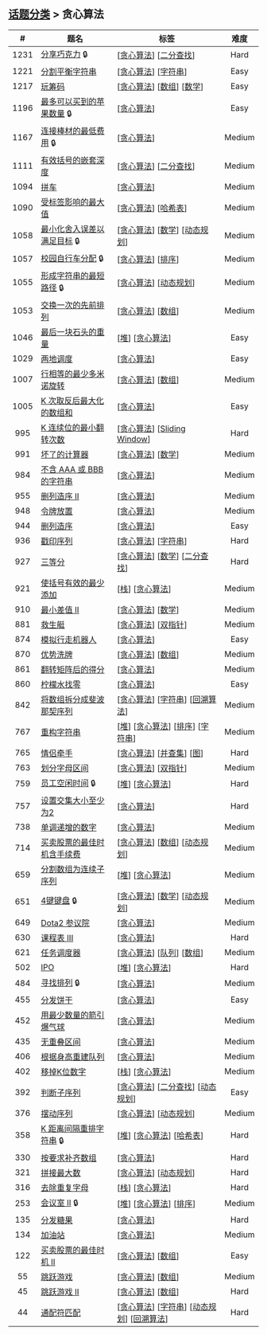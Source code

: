 <!--|This file generated by command(leetcode tag); DO NOT EDIT.            |-->
<!--+----------------------------------------------------------------------+-->
<!--|@author    openset <openset.wang@gmail.com>                           |-->
<!--|@link      https://github.com/openset                                 |-->
<!--|@home      https://github.com/tonymontaro/leetcode-hints                        |-->
<!--+----------------------------------------------------------------------+-->

## [话题分类](https://github.com/tonymontaro/leetcode-hints/blob/master/tag/README.md) > 贪心算法

| # | 题名 | 标签 | 难度 |
| :-: | - | - | :-: |
| 1231 | [分享巧克力](https://github.com/tonymontaro/leetcode-hints/tree/master/problems/divide-chocolate) 🔒 | [[贪心算法](https://github.com/tonymontaro/leetcode-hints/tree/master/tag/greedy/README.md)] [[二分查找](https://github.com/tonymontaro/leetcode-hints/tree/master/tag/binary-search/README.md)]  | Hard |
| 1221 | [分割平衡字符串](https://github.com/tonymontaro/leetcode-hints/tree/master/problems/split-a-string-in-balanced-strings) | [[贪心算法](https://github.com/tonymontaro/leetcode-hints/tree/master/tag/greedy/README.md)] [[字符串](https://github.com/tonymontaro/leetcode-hints/tree/master/tag/string/README.md)]  | Easy |
| 1217 | [玩筹码](https://github.com/tonymontaro/leetcode-hints/tree/master/problems/play-with-chips) | [[贪心算法](https://github.com/tonymontaro/leetcode-hints/tree/master/tag/greedy/README.md)] [[数组](https://github.com/tonymontaro/leetcode-hints/tree/master/tag/array/README.md)] [[数学](https://github.com/tonymontaro/leetcode-hints/tree/master/tag/math/README.md)]  | Easy |
| 1196 | [最多可以买到的苹果数量](https://github.com/tonymontaro/leetcode-hints/tree/master/problems/how-many-apples-can-you-put-into-the-basket) 🔒 | [[贪心算法](https://github.com/tonymontaro/leetcode-hints/tree/master/tag/greedy/README.md)]  | Easy |
| 1167 | [连接棒材的最低费用](https://github.com/tonymontaro/leetcode-hints/tree/master/problems/minimum-cost-to-connect-sticks) 🔒 | [[贪心算法](https://github.com/tonymontaro/leetcode-hints/tree/master/tag/greedy/README.md)]  | Medium |
| 1111 | [有效括号的嵌套深度](https://github.com/tonymontaro/leetcode-hints/tree/master/problems/maximum-nesting-depth-of-two-valid-parentheses-strings) | [[贪心算法](https://github.com/tonymontaro/leetcode-hints/tree/master/tag/greedy/README.md)] [[二分查找](https://github.com/tonymontaro/leetcode-hints/tree/master/tag/binary-search/README.md)]  | Medium |
| 1094 | [拼车](https://github.com/tonymontaro/leetcode-hints/tree/master/problems/car-pooling) | [[贪心算法](https://github.com/tonymontaro/leetcode-hints/tree/master/tag/greedy/README.md)]  | Medium |
| 1090 | [受标签影响的最大值](https://github.com/tonymontaro/leetcode-hints/tree/master/problems/largest-values-from-labels) | [[贪心算法](https://github.com/tonymontaro/leetcode-hints/tree/master/tag/greedy/README.md)] [[哈希表](https://github.com/tonymontaro/leetcode-hints/tree/master/tag/hash-table/README.md)]  | Medium |
| 1058 | [最小化舍入误差以满足目标](https://github.com/tonymontaro/leetcode-hints/tree/master/problems/minimize-rounding-error-to-meet-target) 🔒 | [[贪心算法](https://github.com/tonymontaro/leetcode-hints/tree/master/tag/greedy/README.md)] [[数学](https://github.com/tonymontaro/leetcode-hints/tree/master/tag/math/README.md)] [[动态规划](https://github.com/tonymontaro/leetcode-hints/tree/master/tag/dynamic-programming/README.md)]  | Medium |
| 1057 | [校园自行车分配](https://github.com/tonymontaro/leetcode-hints/tree/master/problems/campus-bikes) 🔒 | [[贪心算法](https://github.com/tonymontaro/leetcode-hints/tree/master/tag/greedy/README.md)] [[排序](https://github.com/tonymontaro/leetcode-hints/tree/master/tag/sort/README.md)]  | Medium |
| 1055 | [形成字符串的最短路径](https://github.com/tonymontaro/leetcode-hints/tree/master/problems/shortest-way-to-form-string) 🔒 | [[贪心算法](https://github.com/tonymontaro/leetcode-hints/tree/master/tag/greedy/README.md)] [[动态规划](https://github.com/tonymontaro/leetcode-hints/tree/master/tag/dynamic-programming/README.md)]  | Medium |
| 1053 | [交换一次的先前排列](https://github.com/tonymontaro/leetcode-hints/tree/master/problems/previous-permutation-with-one-swap) | [[贪心算法](https://github.com/tonymontaro/leetcode-hints/tree/master/tag/greedy/README.md)] [[数组](https://github.com/tonymontaro/leetcode-hints/tree/master/tag/array/README.md)]  | Medium |
| 1046 | [最后一块石头的重量](https://github.com/tonymontaro/leetcode-hints/tree/master/problems/last-stone-weight) | [[堆](https://github.com/tonymontaro/leetcode-hints/tree/master/tag/heap/README.md)] [[贪心算法](https://github.com/tonymontaro/leetcode-hints/tree/master/tag/greedy/README.md)]  | Easy |
| 1029 | [两地调度](https://github.com/tonymontaro/leetcode-hints/tree/master/problems/two-city-scheduling) | [[贪心算法](https://github.com/tonymontaro/leetcode-hints/tree/master/tag/greedy/README.md)]  | Easy |
| 1007 | [行相等的最少多米诺旋转](https://github.com/tonymontaro/leetcode-hints/tree/master/problems/minimum-domino-rotations-for-equal-row) | [[贪心算法](https://github.com/tonymontaro/leetcode-hints/tree/master/tag/greedy/README.md)] [[数组](https://github.com/tonymontaro/leetcode-hints/tree/master/tag/array/README.md)]  | Medium |
| 1005 | [K 次取反后最大化的数组和](https://github.com/tonymontaro/leetcode-hints/tree/master/problems/maximize-sum-of-array-after-k-negations) | [[贪心算法](https://github.com/tonymontaro/leetcode-hints/tree/master/tag/greedy/README.md)]  | Easy |
| 995 | [K 连续位的最小翻转次数](https://github.com/tonymontaro/leetcode-hints/tree/master/problems/minimum-number-of-k-consecutive-bit-flips) | [[贪心算法](https://github.com/tonymontaro/leetcode-hints/tree/master/tag/greedy/README.md)] [[Sliding Window](https://github.com/tonymontaro/leetcode-hints/tree/master/tag/sliding-window/README.md)]  | Hard |
| 991 | [坏了的计算器](https://github.com/tonymontaro/leetcode-hints/tree/master/problems/broken-calculator) | [[贪心算法](https://github.com/tonymontaro/leetcode-hints/tree/master/tag/greedy/README.md)] [[数学](https://github.com/tonymontaro/leetcode-hints/tree/master/tag/math/README.md)]  | Medium |
| 984 | [不含 AAA 或 BBB 的字符串](https://github.com/tonymontaro/leetcode-hints/tree/master/problems/string-without-aaa-or-bbb) | [[贪心算法](https://github.com/tonymontaro/leetcode-hints/tree/master/tag/greedy/README.md)]  | Medium |
| 955 | [删列造序 II](https://github.com/tonymontaro/leetcode-hints/tree/master/problems/delete-columns-to-make-sorted-ii) | [[贪心算法](https://github.com/tonymontaro/leetcode-hints/tree/master/tag/greedy/README.md)]  | Medium |
| 948 | [令牌放置](https://github.com/tonymontaro/leetcode-hints/tree/master/problems/bag-of-tokens) | [[贪心算法](https://github.com/tonymontaro/leetcode-hints/tree/master/tag/greedy/README.md)]  | Medium |
| 944 | [删列造序](https://github.com/tonymontaro/leetcode-hints/tree/master/problems/delete-columns-to-make-sorted) | [[贪心算法](https://github.com/tonymontaro/leetcode-hints/tree/master/tag/greedy/README.md)]  | Easy |
| 936 | [戳印序列](https://github.com/tonymontaro/leetcode-hints/tree/master/problems/stamping-the-sequence) | [[贪心算法](https://github.com/tonymontaro/leetcode-hints/tree/master/tag/greedy/README.md)] [[字符串](https://github.com/tonymontaro/leetcode-hints/tree/master/tag/string/README.md)]  | Hard |
| 927 | [三等分](https://github.com/tonymontaro/leetcode-hints/tree/master/problems/three-equal-parts) | [[贪心算法](https://github.com/tonymontaro/leetcode-hints/tree/master/tag/greedy/README.md)] [[数学](https://github.com/tonymontaro/leetcode-hints/tree/master/tag/math/README.md)] [[二分查找](https://github.com/tonymontaro/leetcode-hints/tree/master/tag/binary-search/README.md)]  | Hard |
| 921 | [使括号有效的最少添加](https://github.com/tonymontaro/leetcode-hints/tree/master/problems/minimum-add-to-make-parentheses-valid) | [[栈](https://github.com/tonymontaro/leetcode-hints/tree/master/tag/stack/README.md)] [[贪心算法](https://github.com/tonymontaro/leetcode-hints/tree/master/tag/greedy/README.md)]  | Medium |
| 910 | [最小差值 II](https://github.com/tonymontaro/leetcode-hints/tree/master/problems/smallest-range-ii) | [[贪心算法](https://github.com/tonymontaro/leetcode-hints/tree/master/tag/greedy/README.md)] [[数学](https://github.com/tonymontaro/leetcode-hints/tree/master/tag/math/README.md)]  | Medium |
| 881 | [救生艇](https://github.com/tonymontaro/leetcode-hints/tree/master/problems/boats-to-save-people) | [[贪心算法](https://github.com/tonymontaro/leetcode-hints/tree/master/tag/greedy/README.md)] [[双指针](https://github.com/tonymontaro/leetcode-hints/tree/master/tag/two-pointers/README.md)]  | Medium |
| 874 | [模拟行走机器人](https://github.com/tonymontaro/leetcode-hints/tree/master/problems/walking-robot-simulation) | [[贪心算法](https://github.com/tonymontaro/leetcode-hints/tree/master/tag/greedy/README.md)]  | Easy |
| 870 | [优势洗牌](https://github.com/tonymontaro/leetcode-hints/tree/master/problems/advantage-shuffle) | [[贪心算法](https://github.com/tonymontaro/leetcode-hints/tree/master/tag/greedy/README.md)] [[数组](https://github.com/tonymontaro/leetcode-hints/tree/master/tag/array/README.md)]  | Medium |
| 861 | [翻转矩阵后的得分](https://github.com/tonymontaro/leetcode-hints/tree/master/problems/score-after-flipping-matrix) | [[贪心算法](https://github.com/tonymontaro/leetcode-hints/tree/master/tag/greedy/README.md)]  | Medium |
| 860 | [柠檬水找零](https://github.com/tonymontaro/leetcode-hints/tree/master/problems/lemonade-change) | [[贪心算法](https://github.com/tonymontaro/leetcode-hints/tree/master/tag/greedy/README.md)]  | Easy |
| 842 | [将数组拆分成斐波那契序列](https://github.com/tonymontaro/leetcode-hints/tree/master/problems/split-array-into-fibonacci-sequence) | [[贪心算法](https://github.com/tonymontaro/leetcode-hints/tree/master/tag/greedy/README.md)] [[字符串](https://github.com/tonymontaro/leetcode-hints/tree/master/tag/string/README.md)] [[回溯算法](https://github.com/tonymontaro/leetcode-hints/tree/master/tag/backtracking/README.md)]  | Medium |
| 767 | [重构字符串](https://github.com/tonymontaro/leetcode-hints/tree/master/problems/reorganize-string) | [[堆](https://github.com/tonymontaro/leetcode-hints/tree/master/tag/heap/README.md)] [[贪心算法](https://github.com/tonymontaro/leetcode-hints/tree/master/tag/greedy/README.md)] [[排序](https://github.com/tonymontaro/leetcode-hints/tree/master/tag/sort/README.md)] [[字符串](https://github.com/tonymontaro/leetcode-hints/tree/master/tag/string/README.md)]  | Medium |
| 765 | [情侣牵手](https://github.com/tonymontaro/leetcode-hints/tree/master/problems/couples-holding-hands) | [[贪心算法](https://github.com/tonymontaro/leetcode-hints/tree/master/tag/greedy/README.md)] [[并查集](https://github.com/tonymontaro/leetcode-hints/tree/master/tag/union-find/README.md)] [[图](https://github.com/tonymontaro/leetcode-hints/tree/master/tag/graph/README.md)]  | Hard |
| 763 | [划分字母区间](https://github.com/tonymontaro/leetcode-hints/tree/master/problems/partition-labels) | [[贪心算法](https://github.com/tonymontaro/leetcode-hints/tree/master/tag/greedy/README.md)] [[双指针](https://github.com/tonymontaro/leetcode-hints/tree/master/tag/two-pointers/README.md)]  | Medium |
| 759 | [员工空闲时间](https://github.com/tonymontaro/leetcode-hints/tree/master/problems/employee-free-time) 🔒 | [[堆](https://github.com/tonymontaro/leetcode-hints/tree/master/tag/heap/README.md)] [[贪心算法](https://github.com/tonymontaro/leetcode-hints/tree/master/tag/greedy/README.md)]  | Hard |
| 757 | [ 设置交集大小至少为2](https://github.com/tonymontaro/leetcode-hints/tree/master/problems/set-intersection-size-at-least-two) | [[贪心算法](https://github.com/tonymontaro/leetcode-hints/tree/master/tag/greedy/README.md)]  | Hard |
| 738 | [单调递增的数字](https://github.com/tonymontaro/leetcode-hints/tree/master/problems/monotone-increasing-digits) | [[贪心算法](https://github.com/tonymontaro/leetcode-hints/tree/master/tag/greedy/README.md)]  | Medium |
| 714 | [买卖股票的最佳时机含手续费](https://github.com/tonymontaro/leetcode-hints/tree/master/problems/best-time-to-buy-and-sell-stock-with-transaction-fee) | [[贪心算法](https://github.com/tonymontaro/leetcode-hints/tree/master/tag/greedy/README.md)] [[数组](https://github.com/tonymontaro/leetcode-hints/tree/master/tag/array/README.md)] [[动态规划](https://github.com/tonymontaro/leetcode-hints/tree/master/tag/dynamic-programming/README.md)]  | Medium |
| 659 | [分割数组为连续子序列](https://github.com/tonymontaro/leetcode-hints/tree/master/problems/split-array-into-consecutive-subsequences) | [[堆](https://github.com/tonymontaro/leetcode-hints/tree/master/tag/heap/README.md)] [[贪心算法](https://github.com/tonymontaro/leetcode-hints/tree/master/tag/greedy/README.md)]  | Medium |
| 651 | [4键键盘](https://github.com/tonymontaro/leetcode-hints/tree/master/problems/4-keys-keyboard) 🔒 | [[贪心算法](https://github.com/tonymontaro/leetcode-hints/tree/master/tag/greedy/README.md)] [[数学](https://github.com/tonymontaro/leetcode-hints/tree/master/tag/math/README.md)] [[动态规划](https://github.com/tonymontaro/leetcode-hints/tree/master/tag/dynamic-programming/README.md)]  | Medium |
| 649 | [Dota2 参议院](https://github.com/tonymontaro/leetcode-hints/tree/master/problems/dota2-senate) | [[贪心算法](https://github.com/tonymontaro/leetcode-hints/tree/master/tag/greedy/README.md)]  | Medium |
| 630 | [课程表 III](https://github.com/tonymontaro/leetcode-hints/tree/master/problems/course-schedule-iii) | [[贪心算法](https://github.com/tonymontaro/leetcode-hints/tree/master/tag/greedy/README.md)]  | Hard |
| 621 | [任务调度器](https://github.com/tonymontaro/leetcode-hints/tree/master/problems/task-scheduler) | [[贪心算法](https://github.com/tonymontaro/leetcode-hints/tree/master/tag/greedy/README.md)] [[队列](https://github.com/tonymontaro/leetcode-hints/tree/master/tag/queue/README.md)] [[数组](https://github.com/tonymontaro/leetcode-hints/tree/master/tag/array/README.md)]  | Medium |
| 502 | [IPO](https://github.com/tonymontaro/leetcode-hints/tree/master/problems/ipo) | [[堆](https://github.com/tonymontaro/leetcode-hints/tree/master/tag/heap/README.md)] [[贪心算法](https://github.com/tonymontaro/leetcode-hints/tree/master/tag/greedy/README.md)]  | Hard |
| 484 | [寻找排列](https://github.com/tonymontaro/leetcode-hints/tree/master/problems/find-permutation) 🔒 | [[贪心算法](https://github.com/tonymontaro/leetcode-hints/tree/master/tag/greedy/README.md)]  | Medium |
| 455 | [分发饼干](https://github.com/tonymontaro/leetcode-hints/tree/master/problems/assign-cookies) | [[贪心算法](https://github.com/tonymontaro/leetcode-hints/tree/master/tag/greedy/README.md)]  | Easy |
| 452 | [用最少数量的箭引爆气球](https://github.com/tonymontaro/leetcode-hints/tree/master/problems/minimum-number-of-arrows-to-burst-balloons) | [[贪心算法](https://github.com/tonymontaro/leetcode-hints/tree/master/tag/greedy/README.md)]  | Medium |
| 435 | [无重叠区间](https://github.com/tonymontaro/leetcode-hints/tree/master/problems/non-overlapping-intervals) | [[贪心算法](https://github.com/tonymontaro/leetcode-hints/tree/master/tag/greedy/README.md)]  | Medium |
| 406 | [根据身高重建队列](https://github.com/tonymontaro/leetcode-hints/tree/master/problems/queue-reconstruction-by-height) | [[贪心算法](https://github.com/tonymontaro/leetcode-hints/tree/master/tag/greedy/README.md)]  | Medium |
| 402 | [移掉K位数字](https://github.com/tonymontaro/leetcode-hints/tree/master/problems/remove-k-digits) | [[栈](https://github.com/tonymontaro/leetcode-hints/tree/master/tag/stack/README.md)] [[贪心算法](https://github.com/tonymontaro/leetcode-hints/tree/master/tag/greedy/README.md)]  | Medium |
| 392 | [判断子序列](https://github.com/tonymontaro/leetcode-hints/tree/master/problems/is-subsequence) | [[贪心算法](https://github.com/tonymontaro/leetcode-hints/tree/master/tag/greedy/README.md)] [[二分查找](https://github.com/tonymontaro/leetcode-hints/tree/master/tag/binary-search/README.md)] [[动态规划](https://github.com/tonymontaro/leetcode-hints/tree/master/tag/dynamic-programming/README.md)]  | Easy |
| 376 | [摆动序列](https://github.com/tonymontaro/leetcode-hints/tree/master/problems/wiggle-subsequence) | [[贪心算法](https://github.com/tonymontaro/leetcode-hints/tree/master/tag/greedy/README.md)] [[动态规划](https://github.com/tonymontaro/leetcode-hints/tree/master/tag/dynamic-programming/README.md)]  | Medium |
| 358 | [K 距离间隔重排字符串](https://github.com/tonymontaro/leetcode-hints/tree/master/problems/rearrange-string-k-distance-apart) 🔒 | [[堆](https://github.com/tonymontaro/leetcode-hints/tree/master/tag/heap/README.md)] [[贪心算法](https://github.com/tonymontaro/leetcode-hints/tree/master/tag/greedy/README.md)] [[哈希表](https://github.com/tonymontaro/leetcode-hints/tree/master/tag/hash-table/README.md)]  | Hard |
| 330 | [按要求补齐数组](https://github.com/tonymontaro/leetcode-hints/tree/master/problems/patching-array) | [[贪心算法](https://github.com/tonymontaro/leetcode-hints/tree/master/tag/greedy/README.md)]  | Hard |
| 321 | [拼接最大数](https://github.com/tonymontaro/leetcode-hints/tree/master/problems/create-maximum-number) | [[贪心算法](https://github.com/tonymontaro/leetcode-hints/tree/master/tag/greedy/README.md)] [[动态规划](https://github.com/tonymontaro/leetcode-hints/tree/master/tag/dynamic-programming/README.md)]  | Hard |
| 316 | [去除重复字母](https://github.com/tonymontaro/leetcode-hints/tree/master/problems/remove-duplicate-letters) | [[栈](https://github.com/tonymontaro/leetcode-hints/tree/master/tag/stack/README.md)] [[贪心算法](https://github.com/tonymontaro/leetcode-hints/tree/master/tag/greedy/README.md)]  | Hard |
| 253 | [会议室 II](https://github.com/tonymontaro/leetcode-hints/tree/master/problems/meeting-rooms-ii) 🔒 | [[堆](https://github.com/tonymontaro/leetcode-hints/tree/master/tag/heap/README.md)] [[贪心算法](https://github.com/tonymontaro/leetcode-hints/tree/master/tag/greedy/README.md)] [[排序](https://github.com/tonymontaro/leetcode-hints/tree/master/tag/sort/README.md)]  | Medium |
| 135 | [分发糖果](https://github.com/tonymontaro/leetcode-hints/tree/master/problems/candy) | [[贪心算法](https://github.com/tonymontaro/leetcode-hints/tree/master/tag/greedy/README.md)]  | Hard |
| 134 | [加油站](https://github.com/tonymontaro/leetcode-hints/tree/master/problems/gas-station) | [[贪心算法](https://github.com/tonymontaro/leetcode-hints/tree/master/tag/greedy/README.md)]  | Medium |
| 122 | [买卖股票的最佳时机 II](https://github.com/tonymontaro/leetcode-hints/tree/master/problems/best-time-to-buy-and-sell-stock-ii) | [[贪心算法](https://github.com/tonymontaro/leetcode-hints/tree/master/tag/greedy/README.md)] [[数组](https://github.com/tonymontaro/leetcode-hints/tree/master/tag/array/README.md)]  | Easy |
| 55 | [跳跃游戏](https://github.com/tonymontaro/leetcode-hints/tree/master/problems/jump-game) | [[贪心算法](https://github.com/tonymontaro/leetcode-hints/tree/master/tag/greedy/README.md)] [[数组](https://github.com/tonymontaro/leetcode-hints/tree/master/tag/array/README.md)]  | Medium |
| 45 | [跳跃游戏 II](https://github.com/tonymontaro/leetcode-hints/tree/master/problems/jump-game-ii) | [[贪心算法](https://github.com/tonymontaro/leetcode-hints/tree/master/tag/greedy/README.md)] [[数组](https://github.com/tonymontaro/leetcode-hints/tree/master/tag/array/README.md)]  | Hard |
| 44 | [通配符匹配](https://github.com/tonymontaro/leetcode-hints/tree/master/problems/wildcard-matching) | [[贪心算法](https://github.com/tonymontaro/leetcode-hints/tree/master/tag/greedy/README.md)] [[字符串](https://github.com/tonymontaro/leetcode-hints/tree/master/tag/string/README.md)] [[动态规划](https://github.com/tonymontaro/leetcode-hints/tree/master/tag/dynamic-programming/README.md)] [[回溯算法](https://github.com/tonymontaro/leetcode-hints/tree/master/tag/backtracking/README.md)]  | Hard |
